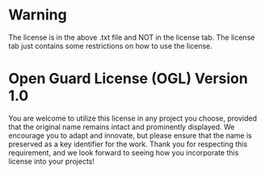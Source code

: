 # Warning
The license is in the above .txt file and NOT in the license tab. The license tab just contains some restrictions on how to use the license.

# Open Guard License (OGL) Version 1.0
You are welcome to utilize this license in any project you choose, provided that the original name remains intact and prominently displayed. We encourage you to adapt and innovate, but please ensure that the name is preserved as a key identifier for the work. Thank you for respecting this requirement, and we look forward to seeing how you incorporate this license into your projects!
